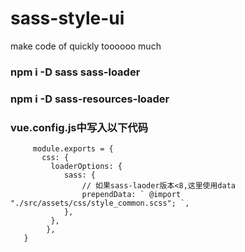 # sass-style-ui
make code of  quickly toooooo much

###  npm i -D sass sass-loader

###  npm i -D sass-resources-loader

### vue.config.js中写入以下代码
```
     module.exports = {
       css: {
         loaderOptions: {
            sass: {
                // 如果sass-laoder版本<8,这里使用data
                prependData: ` @import "./src/assets/css/style_common.scss"; `,
            },
         },
        },
   }


```
